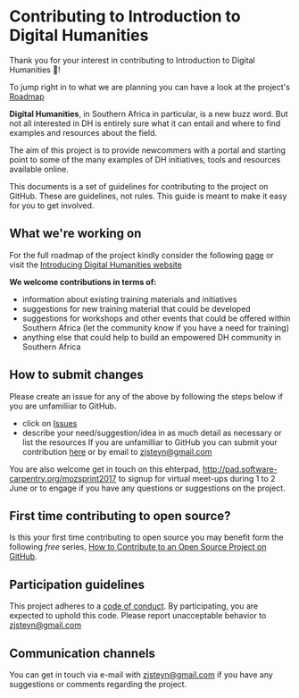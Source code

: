 # Contributing to Introduction to Digital Humanities

Thank you for your interest in contributing to Introduction to Digital Humanities :tada:! 

To jump right in to what we are planning you can have a look at the project's [Roadmap](Roadmap.md)

**Digital Humanities**, in Southern Africa in particular, is a new buzz word. But not all interested in DH is entirely sure what it can entail and where to find examples and resources about the field.

The aim of this project is to provide newcommers with a portal and starting point to some of the many examples of DH initiatives, tools and resources available online. 

This documents is a set of guidelines for contributing to the project on GitHub. These are guidelines, not rules. This guide is meant to make it easy for you to get involved.

## What we're working on
For the full roadmap of the project kindly consider the following [page](ROADMAP.md) or visit the [Introducing Digital Humanities website](https://dh-southernafrica.github.io/Capacity-Building/)

**We welcome contributions in terms of:**
* information about existing training materials and initiatives
* suggestions for new training material that could be developed
* suggestions for workshops and other events that could be offered within Southern Africa (let the community know if you have a need for training)
* anything else that could help to build an empowered DH community in Southern Africa

## How to submit changes
Please create an issue for any of the above by following the steps below if you are unfamiliiar to GitHub.
* click on [Issues](https://github.com/DH-SouthernAfrica/Capacity-Building/issues)
* describe your need/suggestion/idea in as much detail as necessary or list the resources
If you are unfamilliar to GitHub you can submit your contribution [here](https://goo.gl/forms/xvOax1e95miiVaIl1) or by email to [zjsteyn@gmail.com](mailto:zjsteyn@gmail.com)

You are also welcome get in touch on this ehterpad, http://pad.software-carpentry.org/mozsprint2017 to signup for virtual meet-ups during 1 to 2 June or to engage if you have any questions or suggestions on the project.

## First time contributing to open source?
Is this your first time contributing to open source you may benefit form the following *free* series, [How to Contribute to an Open Source Project on GitHub](https://egghead.io/series/how-to-contribute-to-an-open-source-project-on-github).

## Participation guidelines

This project adheres to a [code of conduct](CODE_OF_CONDUCT.md). By participating, you are expected to uphold this code. Please report unacceptable behavior to [zjsteyn@gmail.com](mailto:zjsteyn@gmail.com)

## Communication channels
You can get in touch via e-mail with [zjsteyn@gmail.com](mailto:zjsteyn@gmail.com) if you have any suggestions or comments regarding the project.







